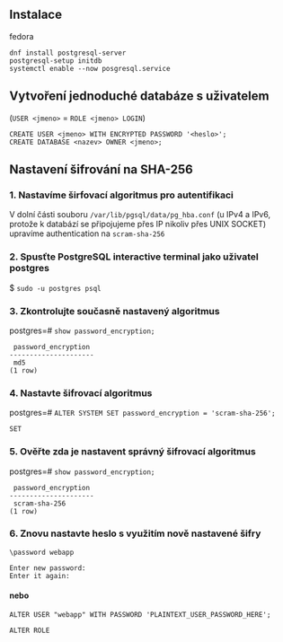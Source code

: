 ## Instalace
fedora
```
dnf install postgresql-server
postgresql-setup initdb
systemctl enable --now posgresql.service
```

## Vytvoření jednoduché databáze s uživatelem
(`USER <jmeno>` = `ROLE <jmeno> LOGIN`)
```psql
CREATE USER <jmeno> WITH ENCRYPTED PASSWORD '<heslo>';
CREATE DATABASE <nazev> OWNER <jmeno>;
```

## Nastavení šifrování na SHA-256

### 1. Nastavíme širfovací algoritmus pro autentifikaci
V dolní části souboru `/var/lib/pgsql/data/pg_hba.conf` (u IPv4 a IPv6, protože k databází se připojujeme přes IP nikoliv přes UNIX SOCKET) upravíme authentication na `scram-sha-256`

### 2. Spusťte PostgreSQL interactive terminal jako uživatel postgres
$ `sudo -u postgres psql`

### 3. Zkontrolujte současně nastavený algoritmus
postgres=# `show password_encryption;`
```
 password_encryption 
---------------------
 md5
(1 row)
```

### 4. Nastavte šifrovací algoritmus
postgres=# `ALTER SYSTEM SET password_encryption = 'scram-sha-256';`
```
SET
```

### 5. Ověřte zda je nastavent správný šifrovací algoritmus
postgres=# `show password_encryption;`
```
 password_encryption 
---------------------
 scram-sha-256
(1 row)
```

### 6. Znovu nastavte heslo s využitím nově nastavené šifry
`\password webapp`
```
Enter new password:
Enter it again:
```
#### nebo 
`ALTER USER "webapp" WITH PASSWORD 'PLAINTEXT_USER_PASSWORD_HERE';`
```
ALTER ROLE
```
